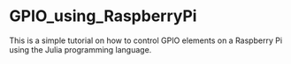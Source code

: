 # GPIO_using_RaspberryPi
This is a simple tutorial on how to control GPIO elements on a Raspberry Pi using the Julia programming language.
